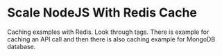 # Scale NodeJS With Redis Cache

Caching examples with Redis. Look through tags. There is example for caching an API call and then there is also caching example for MongoDB database.
